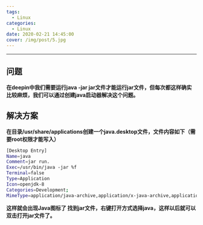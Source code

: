 ```yaml
---
tags:
  - Linux
categories:
  - Linux
date: 2020-02-21 14:45:00
cover: /img/post/5.jpg
---
```


---

## 问题
**在deepin中我们需要运行java -jar jar文件才能运行jar文件，但每次都这样确实比较麻烦，我们可以通过创建java启动器解决这个问题。**
## 解决方案
**在目录/usr/share/applications创建一个java.desktop文件，文件内容如下（需要root权限才能写入）**

```bash
[Desktop Entry]
Name=java
Comment=jar run.
Exec=/usr/bin/java -jar %f
Terminal=false
Type=Application
Icon=openjdk-8
Categories=Development;
MimeType=application/java-archive,application/x-java-archive,application/x-jar
```
**这样就会出现Java图标了
找到jar文件，右键打开方式选择java，这样以后就可以双击打开jar文件了。**

